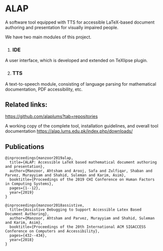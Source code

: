 # ALAP
A software tool equipped with TTS for accessible LaTeX-based document authoring and presentation for visually impaired people.


We have two main modules of this project. 

1. ### IDE
A user interface, which is developed and extended on  TeXlipse plugin.

2. ### TTS
A text-to-speech module, consisting of language parsing for mathematical documentation, PDF accessibility, etc.


## Related links:

https://github.com/alaplums?tab=repositories

A working copy of the complete tool, installation guidelines, and overall tool documentation
https://alap.lums.edu.pk/index.php/downloads/


## **Publications**

```
@inproceedings{manzoor2019alap,
  title={ALAP: Accessible LaTeX based mathematical document authoring and presentation},
  author={Manzoor, Ahtsham and Arooj, Safa and Zulfiqar, Shaban and Parvez, Murayyiam and Shahid, Suleman and Karim, Asim},
  booktitle={Proceedings of the 2019 CHI Conference on Human Factors in Computing Systems},
  pages={1--12},
  year={2019}
}
```

```
@inproceedings{manzoor2018assistive,
  title={Assistive Debugging to Support Accessible Latex Based Document Authoring},
  author={Manzoor, Ahtsham and Parvez, Murayyiam and Shahid, Suleman and Karim, Asim},
  booktitle={Proceedings of the 20th International ACM SIGACCESS Conference on Computers and Accessibility},
  pages={432--434},
  year={2018}
}
```
